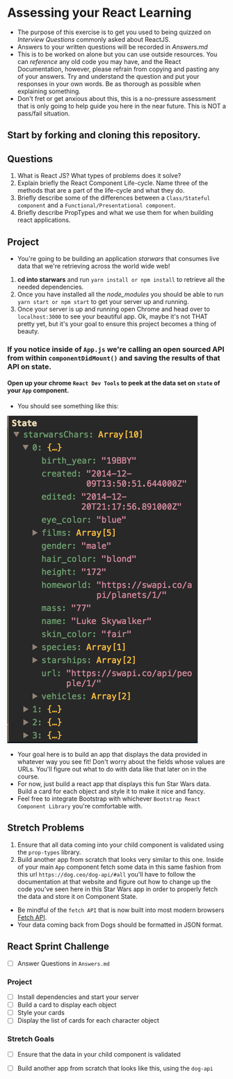 # Assessing your React Learning
* The purpose of this exercise is to get you used to being quizzed on _Interview Questions_ commonly asked about ReactJS.
* Answers to your written questions will be recorded in *Answers.md* 
* This is to be worked on alone but you can use outside resources. You can *reference* any old code you may have, and the React Documentation, however, please refrain from copying and pasting any of your answers. Try and understand the question and put your responses in your own words. Be as thorough as possible when explaining something. 
* Don't fret or get anxious about this, this is a no-pressure assessment that is only going to help guide you here in the near future. This is NOT a pass/fail situation. 
## Start by forking and cloning this repository.
## Questions
1. What is React JS? What types of problems does it solve?
1. Explain briefly the React Component Life-cycle. Name three of the methods that are a part of the life-cycle and what they do.
1. Briefly describe some of the differences between a `Class/Stateful component` and a `Functional/Presentational component`.
1. Briefly describe PropTypes and what we use them for when building react applications.

## Project
* You're going to be building an application *starwars* that consumes live data that we're retrieving across the world wide web!
1. **cd into starwars** and run `yarn install or npm install` to retrieve all the needed dependencies. 
2. Once you have installed all the _node_modules_ you should be able to run `yarn start or npm start` to get your server up and running.
3. Once your server is up and running open Chrome and head over to `localhost:3000` to see your beautiful app. Ok, maybe it's not THAT pretty yet, but it's your goal to ensure this project becomes a thing of beauty.

### If you notice inside of `App.js` we're calling an open sourced **API** from within `componentDidMount()` and saving the results of that API on state. 
#### Open up your chrome `React Dev Tools` to peek at the data set on `state` of your `App` component. 
* You should see something like this:

![Star Wars state data](starwars_data.png)

* Your goal here is to build an app that displays the data provided in whatever way you see fit! Don't worry about the fields whose values are URLs. You'll figure out what to do with data like that later on in the course. 
* For now, just build a react app that displays this fun Star Wars data. Build a card for each object and style it to make it nice and fancy. 
* Feel free to integrate Bootstrap with whichever `Bootstrap React Component Library` you're comfortable with.

## Stretch Problems
1. Ensure that all data coming into your child component is validated using the `prop-types` library.
1. Build another app from scratch that looks very similar to this one. Inside of your main `App` component fetch some data in this same fashion from this url `https://dog.ceo/dog-api/#all` you'll have to follow the documentation at that website and figure out how to change up the code you've seen here in this Star Wars app in order to properly fetch the data and store it on Component State.
  - Be mindful of the `fetch API` that is now built into most modern browsers [Fetch API](https://developer.mozilla.org/en-US/docs/Web/API/Fetch_API/Using_Fetch).
  - Your data coming back from Dogs should be formatted in JSON format.

  ## React Sprint Challenge

- [ ] Answer Questions in `Answers.md`

### Project
- [ ] Install dependencies and start your server
- [ ] Build a card to display each object
- [ ] Style your cards
- [ ] Display the list of cards for each character object

### Stretch Goals
- [ ] Ensure that the data in your child component is validated
- [ ] Build another app from scratch that looks like this, using the `dog-api`


